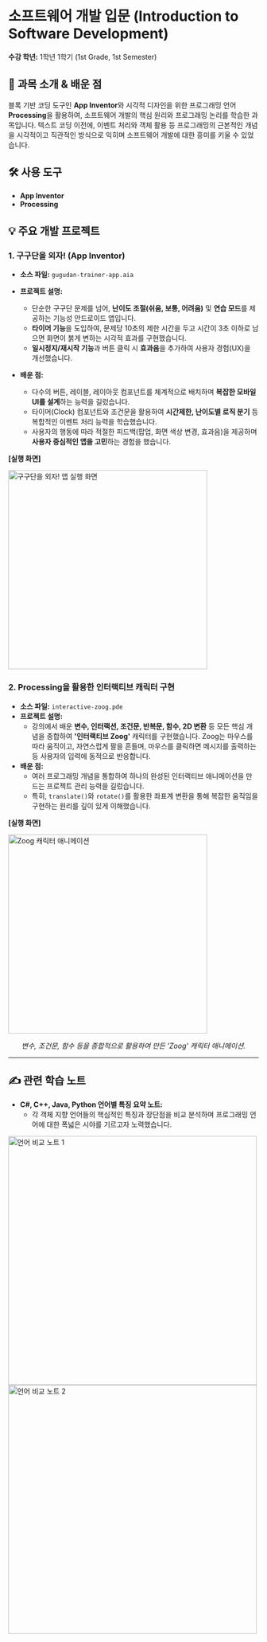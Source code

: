 # 소프트웨어 개발 입문 (Introduction to Software Development)

**수강 학년:** 1학년 1학기 (1st Grade, 1st Semester)

## 📖 과목 소개 & 배운 점

블록 기반 코딩 도구인 **App Inventor**와 시각적 디자인을 위한 프로그래밍 언어 **Processing**을 활용하여, 소프트웨어 개발의 핵심 원리와 프로그래밍 논리를 학습한 과목입니다. 텍스트 코딩 이전에, 이벤트 처리와 객체 활용 등 프로그래밍의 근본적인 개념을 시각적이고 직관적인 방식으로 익히며 소프트웨어 개발에 대한 흥미를 키울 수 있었습니다.

## 🛠️ 사용 도구

-   **App Inventor**
-   **Processing**

## 💡 주요 개발 프로젝트

### 1. 구구단을 외자! (App Inventor)
-   **소스 파일:** `gugudan-trainer-app.aia`
-   **프로젝트 설명:**
    -   단순한 구구단 문제를 넘어, **난이도 조절(쉬움, 보통, 어려움)** 및 **연습 모드**를 제공하는 기능성 안드로이드 앱입니다.
    -   **타이머 기능**을 도입하여, 문제당 10초의 제한 시간을 두고 시간이 3초 이하로 남으면 화면이 붉게 변하는 시각적 효과를 구현했습니다.
    -   **일시정지/재시작 기능**과 버튼 클릭 시 **효과음**을 추가하여 사용자 경험(UX)을 개선했습니다.

-   **배운 점:**
    -   다수의 버튼, 레이블, 레이아웃 컴포넌트를 체계적으로 배치하며 **복잡한 모바일 UI를 설계**하는 능력을 길렀습니다.
    -   타이머(Clock) 컴포넌트와 조건문을 활용하여 **시간제한, 난이도별 로직 분기** 등 복합적인 이벤트 처리 능력을 학습했습니다.
    -   사용자의 행동에 따라 적절한 피드백(팝업, 화면 색상 변경, 효과음)을 제공하며 **사용자 중심적인 앱을 고민**하는 경험을 했습니다.

**[실행 화면]**

<img src="./assets/gugudan-app-screenshot.jpg" alt="구구단을 외자! 앱 실행 화면" width="400"/>

### 2. Processing을 활용한 인터랙티브 캐릭터 구현
-   **소스 파일:** `interactive-zoog.pde`
-   **프로젝트 설명:**
    -   강의에서 배운 **변수, 인터랙션, 조건문, 반복문, 함수, 2D 변환** 등 모든 핵심 개념을 종합하여 **'인터랙티브 Zoog'** 캐릭터를 구현했습니다. Zoog는 마우스를 따라 움직이고, 자연스럽게 팔을 흔들며, 마우스를 클릭하면 메시지를 출력하는 등 사용자의 입력에 동적으로 반응합니다.
-   **배운 점:**
    -   여러 프로그래밍 개념을 통합하여 하나의 완성된 인터랙티브 애니메이션을 만드는 프로젝트 관리 능력을 길렀습니다.
    -   특히, `translate()`와 `rotate()`를 활용한 좌표계 변환을 통해 복잡한 움직임을 구현하는 원리를 깊이 있게 이해했습니다.

**[실행 화면]**

<img src="./assets/zoog-screenshot.png" alt="Zoog 캐릭터 애니메이션" width="400"/>

*<p align="center">변수, 조건문, 함수 등을 종합적으로 활용하여 만든 'Zoog' 캐릭터 애니메이션.</p>*

---

## ✍️ 관련 학습 노트

-   **C#, C++, Java, Python 언어별 특징 요약 노트:**
    -   각 객체 지향 언어들의 핵심적인 특징과 장단점을 비교 분석하며 프로그래밍 언어에 대한 폭넓은 시야를 기르고자 노력했습니다.

<img src="./assets/language-comparison-note-1.jpg" alt="언어 비교 노트 1" width="500"/>
<img src="./assets/language-comparison-note-2.jpg" alt="언어 비교 노트 2" width="500"/>
